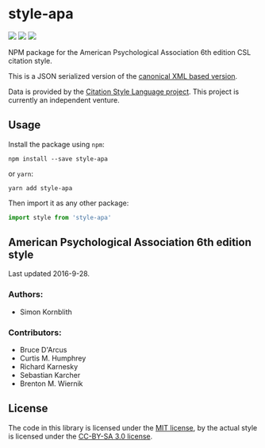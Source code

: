 # style-apa

[![](https://flat.badgen.net/npm/v/style-apa)](https://npmjs.org/package/style-apa)
[![](https://flat.badgen.net/badge/license/MIT/blue)][mit]
[![](https://flat.badgen.net/badge/license/CC-BY-SA/blue)][cc-by-sa-3.0]

NPM package for the American Psychological Association 6th edition CSL citation style.

This is a JSON serialized version of the [canonical XML based version](http://www.zotero.org/styles/apa).

Data is provided by the [Citation Style Language project](https://citationstyles.org).
This project is currently an independent venture.

## Usage
Install the package using `npm`:

```shell
npm install --save style-apa
```

or `yarn`:

```shell
yarn add style-apa
```

Then import it as any other package:

```js
import style from 'style-apa'
```

## American Psychological Association 6th edition style
Last updated 2016-9-28.

### Authors: 
- Simon Kornblith

### Contributors: 
- Bruce D&#x27;Arcus
- Curtis M. Humphrey
- Richard Karnesky
- Sebastian Karcher
-  Brenton M. Wiernik

## License
The code in this library is licensed under the [MIT license][mit], by the actual style is licensed under the [CC-BY-SA 3.0 license][cc-by-sa-3.0].

[mit]: https://opensource.org/licenses/MIT
[cc-by-sa-3.0]: https://creativecommons.org/licenses/by-sa/3.0/
